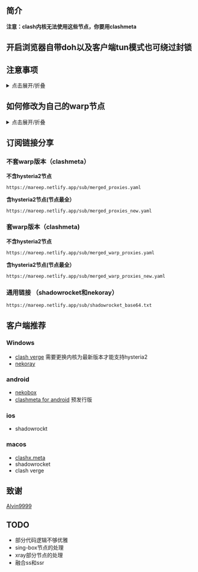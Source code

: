 ## 简介

**注意：clash内核无法使用这些节点，你要用clashmeta**

## 开启浏览器自带doh以及客户端tun模式也可绕过封锁


## 注意事项
<details>
  <summary>点击展开/折叠</summary>
1. 套上warp可以突破封锁，可以访问一些机场主不让你访问的网站
2. 套上warp可以增强隐私性，防止机场主偷看你的隐私
3. 提取节点出来，方便在自己的客户端使用，第三方客户端并不能确保安全
</details>

## 如何修改为自己的warp节点

<details>
  <summary>点击展开/折叠</summary>
可以用warp+机器人和提取wg节点替换掉配置文件中的wg信息
[warp提取wireguard网站](https://replit.com/@misaka-blog/wgcf-profile-generator)
[warp+机器人](https://t.me/generatewarpplusbot)
</details>

## 订阅链接分享
### 不套warp版本（clashmeta）
**不含hysteria2节点**
```
https://mareep.netlify.app/sub/merged_proxies.yaml
```
**含hysteria2节点(节点最全）**
```
https://mareep.netlify.app/sub/merged_proxies_new.yaml
```
### 套warp版本（clashmeta)
**不含hysteria2节点**
```
https://mareep.netlify.app/sub/merged_warp_proxies.yaml
```
**含hysteria2节点(节点最全）**
```
https://mareep.netlify.app/sub/merged_warp_proxies_new.yaml
```
### 通用链接 （shadowrocket和nekoray）
```
https://mareep.netlify.app/sub/shadowrocket_base64.txt
```

## 客户端推荐
### Windows
- [clash verge](https://github.com/zzzgydi/clash-verge/releases) 需要更换内核为最新版本才能支持hysteria2
- [nekoray](https://github.com/MatsuriDayo/nekoray)
### android
- [nekobox](https://github.com/MatsuriDayo/NekoBoxForAndroid)
- [clashmeta for android](https://github.com/MetaCubeX/ClashMetaForAndroid/releases/tag/Prerelease-alpha) 预发行版
### ios
- shadowrockt

### macos
- [clashx.meta](https://github.com/MetaCubeX/ClashX.Meta/releases/tag/v1.3.6)
- shadowrocket
- clash verge


## 致谢
[Alvin9999](https://github.com/Alvin9999/pac2/tree/master)

## TODO
- 部分代码逻辑不够优雅
- sing-box节点的处理
- xray部分节点的处理
- 融合ss和ssr



